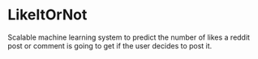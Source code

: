 # LikeItOrNot
Scalable machine learning system to predict the number of likes a reddit post or comment is going to get if the user decides to post it.
